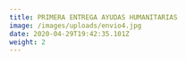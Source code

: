 ```yaml
---
title: PRIMERA ENTREGA AYUDAS HUMANITARIAS
image: /images/uploads/envio4.jpg
date: 2020-04-29T19:42:35.101Z
weight: 2
---
```

